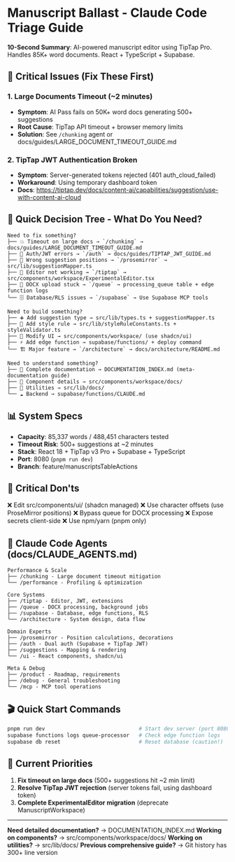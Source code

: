 # Manuscript Ballast - Claude Code Triage Guide

**10-Second Summary**: AI-powered manuscript editor using TipTap Pro. Handles 85K+ word documents. React + TypeScript + Supabase.

## 🔴 Critical Issues (Fix These First)

### 1. Large Documents Timeout (~2 minutes)
- **Symptom**: AI Pass fails on 50K+ word docs generating 500+ suggestions
- **Root Cause**: TipTap API timeout + browser memory limits
- **Solution**: See `/chunking` agent or docs/guides/LARGE_DOCUMENT_TIMEOUT_GUIDE.md

### 2. TipTap JWT Authentication Broken
- **Symptom**: Server-generated tokens rejected (401 auth_cloud_failed)
- **Workaround**: Using temporary dashboard token
- **Docs**: https://tiptap.dev/docs/content-ai/capabilities/suggestion/use-with-content-ai-cloud

## 🎯 Quick Decision Tree - What Do You Need?

```
Need to fix something?
├── 💥 Timeout on large docs → `/chunking` → docs/guides/LARGE_DOCUMENT_TIMEOUT_GUIDE.md
├── 🔐 Auth/JWT errors → `/auth` → docs/guides/TIPTAP_JWT_GUIDE.md
├── 📍 Wrong suggestion positions → `/prosemirror` → src/lib/suggestionMapper.ts
├── 🔧 Editor not working → `/tiptap` → src/components/workspace/ExperimentalEditor.tsx
├── 📄 DOCX upload stuck → `/queue` → processing_queue table + edge function logs
└── 🗄️ Database/RLS issues → `/supabase` → Use Supabase MCP tools

Need to build something?
├── ➕ Add suggestion type → src/lib/types.ts + suggestionMapper.ts
├── 📏 Add style rule → src/lib/styleRuleConstants.ts + styleValidator.ts
├── 🎨 Modify UI → src/components/workspace/ (use shadcn/ui)
├── ⚡ Add edge function → supabase/functions/ + deploy command
└── 🏗️ Major feature → `/architecture` → docs/architecture/README.md

Need to understand something?
├── 📖 Complete documentation → DOCUMENTATION_INDEX.md (meta-documentation guide)
├── 🧩 Component details → src/components/workspace/docs/
├── 🔧 Utilities → src/lib/docs/
└── ☁️ Backend → supabase/functions/CLAUDE.md
```

## 📊 System Specs

- **Capacity**: 85,337 words / 488,451 characters tested
- **Timeout Risk**: 500+ suggestions at ~2 minutes
- **Stack**: React 18 + TipTap v3 Pro + Supabase + TypeScript
- **Port**: 8080 (`pnpm run dev`)
- **Branch**: feature/manuscriptsTableActions

## 🚨 Critical Don'ts

❌ Edit src/components/ui/ (shadcn managed)
❌ Use character offsets (use ProseMirror positions)
❌ Bypass queue for DOCX processing
❌ Expose secrets client-side
❌ Use npm/yarn (pnpm only)

## 📂 Claude Code Agents (docs/CLAUDE_AGENTS.md)

```
Performance & Scale
├── /chunking - Large document timeout mitigation
└── /performance - Profiling & optimization

Core Systems
├── /tiptap - Editor, JWT, extensions
├── /queue - DOCX processing, background jobs
├── /supabase - Database, edge functions, RLS
└── /architecture - System design, data flow

Domain Experts
├── /prosemirror - Position calculations, decorations
├── /auth - Dual auth (Supabase + TipTap JWT)
├── /suggestions - Mapping & rendering
└── /ui - React components, shadcn/ui

Meta & Debug
├── /product - Roadmap, requirements
├── /debug - General troubleshooting
└── /mcp - MCP tool operations
```

## 🎬 Quick Start Commands

```bash
pnpm run dev                              # Start dev server (port 8080)
supabase functions logs queue-processor   # Check edge function logs
supabase db reset                         # Reset database (caution!)
```

## 🎯 Current Priorities

1. **Fix timeout on large docs** (500+ suggestions hit ~2 min limit)
2. **Resolve TipTap JWT rejection** (server tokens fail, using dashboard token)
3. **Complete ExperimentalEditor migration** (deprecate ManuscriptWorkspace)

---

**Need detailed documentation?** → DOCUMENTATION_INDEX.md
**Working on components?** → src/components/workspace/docs/
**Working on utilities?** → src/lib/docs/
**Previous comprehensive guide?** → Git history has 300+ line version